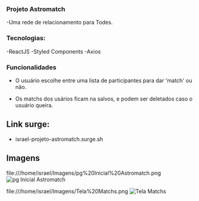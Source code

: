 ### Projeto Astromatch
-Uma rede de relacionamento para Todes.

### Tecnologias:
-ReactJS
-Styled Components
-Axios

### Funcionalidades
- O usuário escolhe entre uma lista de participantes para dar 'match' ou não.

- Os matchs dos usários ficam na salvos, e podem ser deletados caso o usuário queira.

## Link surge:
- israel-projeto-astromatch.surge.sh

## Imagens 


file:///home/israel/Imagens/pg%20Inicial%20Astromatch.png
![pg Inicial Astromatch](https://user-images.githubusercontent.com/85313042/134511875-d68c7053-fc4d-43f3-a2e2-8a853a001b00.png)

file:///home/israel/Imagens/Tela%20Matchs.png
![Tela Matchs](https://user-images.githubusercontent.com/85313042/134511955-6635185d-e68c-4000-a9e1-273ea6c1880c.png)

